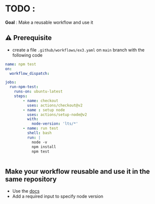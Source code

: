 # TODO :

**Goal** : Make a reusable workflow and use it

## ⚠️ Prerequisite

* create a file `.github/workflows/ex3.yaml` on `main` branch with the following code

```yaml   
name: npm test
on: 
  workflow_dispatch:

jobs:
  run-npm-test:
    runs-on: ubuntu-latest
    steps:
        - name: checkout
          uses: actions/checkout@v2
        - name : setup node
          uses: actions/setup-node@v2
          with:
            node-version: 'lts/*'
        - name: run test
          shell: bash
          run: |
            node -v
            npm install
            npm test
 
```

## Make your workflow reusable and use it in the same repository

* Use the [docs](https://docs.github.com/en/actions/using-workflows/reusing-workflows)
* Add a required input to specify node version

 
